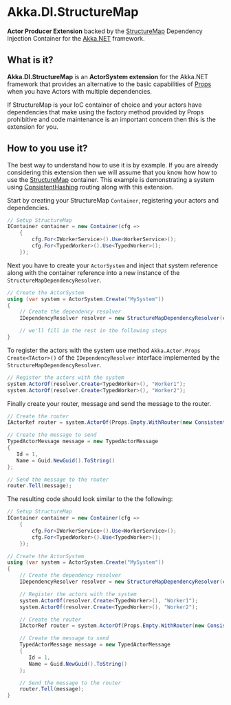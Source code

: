 # Akka.DI.StructureMap

**Actor Producer Extension** backed by the [StructureMap](https://github.com/StructureMap/StructureMap) Dependency Injection Container for the [Akka.NET](https://github.com/akkadotnet/akka.net) framework.

## What is it?

**Akka.DI.StructureMap** is an **ActorSystem extension** for the Akka.NET framework that provides an alternative to the basic capabilities of [Props](http://getakka.net/docs/Props) when you have Actors with multiple dependencies.  

If StructureMap is your IoC container of choice and your actors have dependencies that make using the factory method provided by Props prohibitive and code maintenance is an important concern then this is the extension for you.

## How to you use it?

The best way to understand how to use it is by example. If you are already considering this extension then we will assume that you know how how to use the [StructureMap](https://github.com/StructureMap/StructureMap) container. This example is demonstrating a system using [ConsistentHashing](http://getakka.net/docs/working-with-actors/Routers#consistenthashing) routing along with this extension.

Start by creating your StructureMap ```Container```, registering your actors and dependencies.

```csharp
// Setup StructureMap
IContainer container = new Container(cfg =>
    {
        cfg.For<IWorkerService>().Use<WorkerService>();
        cfg.For<TypedWorker>().Use<TypedWorker>();
    });
```

Next you have to create your ```ActorSystem``` and inject that system reference along with the container reference into a new instance of the ```StructureMapDependencyResolver```.

```csharp
// Create the ActorSystem
using (var system = ActorSystem.Create("MySystem"))
{
    // Create the dependency resolver
    IDependencyResolver resolver = new StructureMapDependencyResolver(container, system);

    // we'll fill in the rest in the following steps
}
```

To register the actors with the system use method ```Akka.Actor.Props Create<TActor>()``` of the  ```IDependencyResolver``` interface implemented by the ```StructureMapDependencyResolver```.

```csharp
// Register the actors with the system
system.ActorOf(resolver.Create<TypedWorker>(), "Worker1");
system.ActorOf(resolver.Create<TypedWorker>(), "Worker2");
```

Finally create your router, message and send the message to the router.

```csharp
// Create the router
IActorRef router = system.ActorOf(Props.Empty.WithRouter(new ConsistentHashingGroup(config)));

// Create the message to send
TypedActorMessage message = new TypedActorMessage
{
   Id = 1,
   Name = Guid.NewGuid().ToString()
};

// Send the message to the router
router.Tell(message);
```

The resulting code should look similar to the the following:

```csharp
// Setup StructureMap
IContainer container = new Container(cfg =>
    {
        cfg.For<IWorkerService>().Use<WorkerService>();
        cfg.For<TypedWorker>().Use<TypedWorker>();
    });

// Create the ActorSystem
using (var system = ActorSystem.Create("MySystem"))
{
    // Create the dependency resolver
    IDependencyResolver resolver = new StructureMapDependencyResolver(container, system);

    // Register the actors with the system
    system.ActorOf(resolver.Create<TypedWorker>(), "Worker1");
    system.ActorOf(resolver.Create<TypedWorker>(), "Worker2");

    // Create the router
    IActorRef router = system.ActorOf(Props.Empty.WithRouter(new ConsistentHashingGroup(config)));

    // Create the message to send
    TypedActorMessage message = new TypedActorMessage
    {
       Id = 1,
       Name = Guid.NewGuid().ToString()
    };

    // Send the message to the router
    router.Tell(message);
}
```
